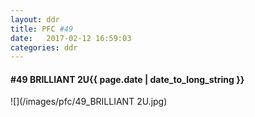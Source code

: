 ```yaml
---
layout: ddr
title: PFC #49
date:   2017-02-12 16:59:03
categories: ddr
---
```

#### **#49** BRILLIANT 2U<span class="pull-right">{{ page.date | date_to_long_string }}</span>
![](/images/pfc/49_BRILLIANT 2U.jpg)
